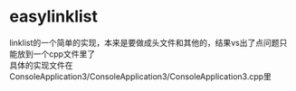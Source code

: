 # easylinklist
linklist的一个简单的实现，本来是要做成头文件和其他的，结果vs出了点问题只能放到一个cpp文件里了<br>
具体的实现文件在ConsoleApplication3/ConsoleApplication3/ConsoleApplication3.cpp里
